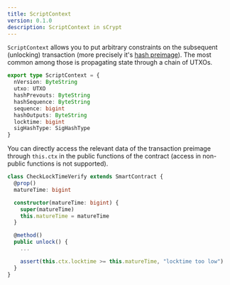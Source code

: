 ```yaml
---
title: ScriptContext
version: 0.1.0
description: ScriptContext in sCrypt
---
```


`ScriptContext` allows you to put arbitrary constraints on the subsequent (unlocking) transaction (more precisely it's [hash preimage](https://github.com/bitcoin-sv/bitcoin-sv/blob/master/doc/abc/replay-protected-sighash.md#digest-algorithm)). The most common among those is propagating state through a chain of UTXOs.

```ts
export type ScriptContext = {
  nVersion: ByteString
  utxo: UTXO
  hashPrevouts: ByteString
  hashSequence: ByteString
  sequence: bigint
  hashOutputs: ByteString
  locktime: bigint
  sigHashType: SigHashType
}
```

You can directly access the relevant data of the transaction preimage through `this.ctx` in the public functions of the contract (access in non-public functions is not supported).

```ts
class CheckLockTimeVerify extends SmartContract {
  @prop()
  matureTime: bigint

  constructor(matureTime: bigint) {
    super(matureTime)
    this.matureTime = matureTime
  }

  @method()
  public unlock() {
    ...

    assert(this.ctx.locktime >= this.matureTime, "locktime too low")
  }
}
```
